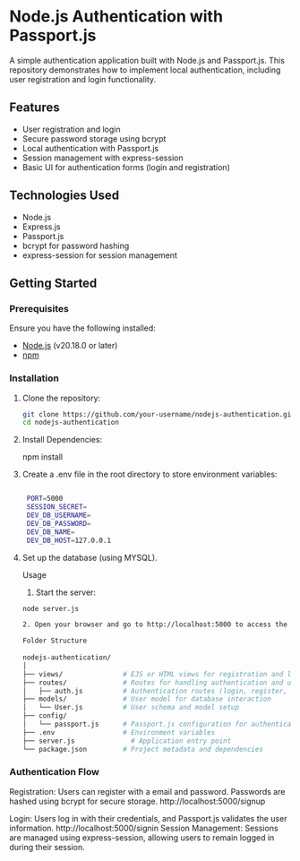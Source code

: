 # Node.js Authentication with Passport.js

A simple authentication application built with Node.js and Passport.js. This repository demonstrates how to implement local authentication, including user registration and login functionality.

## Features

- User registration and login
- Secure password storage using bcrypt
- Local authentication with Passport.js
- Session management with express-session
- Basic UI for authentication forms (login and registration)

## Technologies Used

- Node.js
- Express.js
- Passport.js
- bcrypt for password hashing
- express-session for session management

## Getting Started

### Prerequisites

Ensure you have the following installed:

- [Node.js](https://nodejs.org/) (v20.18.0 or later)
- [npm](https://www.npmjs.com/get-npm)

### Installation

1. Clone the repository:

   ```bash
   git clone https://github.com/your-username/nodejs-authentication.git
   cd nodejs-authentication

2. Install Dependencies:

    npm install


3. Create a .env file in the root directory to store environment variables:
   ```bash

    PORT=5000
    SESSION_SECRET=
    DEV_DB_USERNAME=
    DEV_DB_PASSWORD=
    DEV_DB_NAME=
    DEV_DB_HOST=127.0.0.1

4. Set up the database (using MYSQL).
    
    Usage

    1. Start the server:

    ```bash
    node server.js

    2. Open your browser and go to http://localhost:5000 to access the application.

    Folder Structure
      
    nodejs-authentication/
    │
    ├── views/               # EJS or HTML views for registration and login forms
    ├── routes/              # Routes for handling authentication and user routes
    │   ├── auth.js          # Authentication routes (login, register, logout)
    ├── models/              # User model for database interaction
    │   └── User.js          # User schema and model setup
    ├── config/
    │   └── passport.js      # Passport.js configuration for authentication
    ├── .env                 # Environment variables
    ├── server.js              # Application entry point
    └── package.json         # Project metadata and dependencies


### Authentication Flow
Registration: Users can register with a email and password. Passwords are hashed using bcrypt for secure storage.
    http://localhost:5000/signup

Login: Users log in with their credentials, and Passport.js validates the user information.
    http://localhost:5000/signin
Session Management: Sessions are managed using express-session, allowing users to remain logged in during their session.
